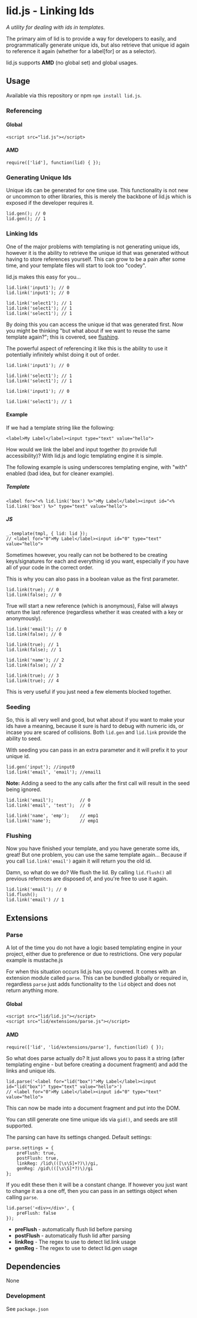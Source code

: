 lid.js - Linking Ids
====================

*A utility for dealing with ids in templates.*

The primary aim of lid is to provide a way for developers to easily, and programmatically generate unique ids, but also retrieve that unique id again to reference it again (whether for a label[for] or as a selector).

lid.js supports **AMD** (no global set) and global usages.

## Usage

Available via this repository or npm `npm install lid.js`.

### Referencing
#### Global
	<script src="lid.js"></script>

#### AMD
	require(['lid'], function(lid) { });

### Generating Unique Ids
Unique ids can be generated for one time use. This functionality is not new or uncommon to other libraries, this is merely the backbone of lid.js which is exposed if the developer requires it.

	lid.gen(); // 0
	lid.gen(); // 1


### Linking Ids
One of the major problems with templating is not generating unique ids, however it is the ability to retrieve the unique id that was generated without having to store references yourself.
This can grow to be a pain after some time, and your template files will start to look too "codey".

lid.js makes this easy for you...

	lid.link('input1'); // 0
	lid.link('input1'); // 0

	lid.link('select1'); // 1
	lid.link('select1'); // 1
	lid.link('select1'); // 1

By doing this you can access the unique id that was generated first.
Now you might be thinking "but what about if we want to reuse the same template again?"; this is covered, see [flushing](#flushing).

The powerful aspect of referencing it like this is the ability to use it potentially infinitely whilst doing it out of order.

	lid.link('input1'); // 0
	
	lid.link('select1'); // 1
	lid.link('select1'); // 1

	lid.link('input1'); // 0

	lid.link('select1'); // 1

#### Example
If we had a template string like the following:

	<label>My Label</label><input type="text" value="hello">

How would we link the label and input together (to provide full accessibility)?
With lid.js and logic templating engine it is simple.

The following example is using underscores templating engine, with "with" enabled (bad idea, but for cleaner example).

##### Template
	<label for="<% lid.link('box') %>">My Label</label><input id="<% lid.link('box') %>" type="text" value="hello">

##### JS
	_.template(tmpl, { lid: lid });
	// <label for="0">My Label</label><input id="0" type="text" value="hello">

Sometimes however, you really can not be bothered to be creating keys/signatures for each and everything id you want, especially if you have all of your code in the correct order.

This is why you can also pass in a boolean value as the first parameter.

	lid.link(true); // 0
	lid.link(false); // 0

True will start a new reference (which is anonymous), False will always return the last reference (regardless whether it was created with a key or anonymously).

	lid.link('email'); // 0
	lid.link(false); // 0

	lid.link(true); // 1
	lid.link(false); // 1

	lid.link('name'); // 2
	lid.link(false); // 2

	lid.link(true); // 3
	lid.link(true); // 4

This is very useful if you just need a few elements blocked together.

### Seeding

So, this is all very well and good, but what about if you want to make your ids have a meaning, because it sure is hard to debug with numeric ids, or incase you are scared of collisions.
Both `lid.gen` and `lid.link` provide the ability to seed.

With seeding you can pass in an extra parameter and it will prefix it to your unique id.

	lid.gen('input'); //input0
	lid.link('email', 'email'); //email1

**Note:** Adding a seed to the any calls after the first call will result in the seed being ignored.

	lid.link('email'); 			// 0
	lid.link('email', 'test'); 	// 0

	lid.link('name', 'emp'); 	// emp1
	lid.link('name'); 			// emp1

### <a id="flushing"></a>Flushing

Now you have finished your template, and you have generate some ids, great! But one problem, you can use the same template again... Because if you call `lid.link('email')` again it will return you the old id. 

Damn, so what do we do? We flush the lid. By calling `lid.flush()` all previous refernces are disposed of, and you're free to use it again.

	lid.link('email'); // 0
	lid.flush();
	lid.link('email') // 1


## Extensions

### Parse

A lot of the time you do not have a logic based templating engine in your project, either due to preference or due to restrictions.
One very popular example is mustache.js

For when this situation occurs lid.js has you covered. It comes with an extension module called `parse`. This can be bundled globally or required in, regardless `parse` just adds functionality to the `lid` object and does not return anything more.

#### Global
	<script src="lid/lid.js"></script>
	<script src="lid/extensions/parse.js"></script>

#### AMD
	require(['lid', 'lid/extensions/parse'], function(lid) { });


So what does parse actually do? It just allows you to pass it a string (after templating engine - but before creating a document fragment) and add the links and unique ids.

	lid.parse('<label for="lid("box")">My Label</label><input id="lid("box")" type="text" value="hello">')
	// <label for="0">My Label</label><input id="0" type="text" value="hello">

This can now be made into a document fragment and put into the DOM.

You can still generate one time unique ids via `gid()`, and seeds are still supported.

The parsing can have its settings changed.
Default settings:

	parse.settings = {
		preFlush: true,
		postFlush: true,
		linkReg: /lid\(([\s\S]+?)\)/gi,
		genReg: /gid\(([\s\S]*?)\)/gi
	};

If you edit these then it will be a constant change.
If however you just want to change it as a one off, then you can pass in an settings object when calling `parse`.

	lid.parse('<div></div>', {
		preFlush: false
	});

- **preFlush** - automatically flush lid before parsing
- **postFlush** - automatically flush lid after parsing
- **linkReg** - The regex to use to detect lid.link usage
- **genReg** - The regex to use to detect lid.gen usage

## Dependencies

None

### Development

See `package.json`